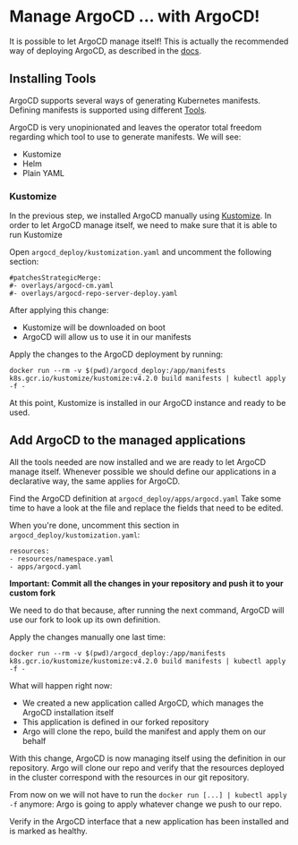 # Manage ArgoCD ... with ArgoCD!

It is possible to let ArgoCD manage itself! This is actually the recommended way of deploying ArgoCD, as described in the [docs](https://argoproj.github.io/argo-cd/operator-manual/declarative-setup/#manage-argo-cd-using-argo-cd).

## Installing Tools

ArgoCD supports several ways of generating Kubernetes manifests.
Defining manifests is supported using different [Tools](https://argoproj.github.io/argo-cd/user-guide/application_sources/).

ArgoCD is very unopinionated and leaves the operator total freedom regarding
which tool to use to generate manifests. We will see:

* Kustomize
* Helm
* Plain YAML

### Kustomize

In the previous step, we installed ArgoCD manually using [Kustomize](https://github.com/kubernetes-sigs/kustomize).
In order to let ArgoCD manage itself, we need to make sure that it is able to run Kustomize

Open `argocd_deploy/kustomization.yaml` and uncomment the following section:

```
#patchesStrategicMerge:
#- overlays/argocd-cm.yaml
#- overlays/argocd-repo-server-deploy.yaml
```

After applying this change:
* Kustomize will be downloaded on boot
* ArgoCD will allow us to use it in our manifests

Apply the changes to the ArgoCD deployment by running:

```
docker run --rm -v $(pwd)/argocd_deploy:/app/manifests k8s.gcr.io/kustomize/kustomize:v4.2.0 build manifests | kubectl apply -f -
```

At this point, Kustomize is installed in our ArgoCD instance and ready to be used.

## Add ArgoCD to the managed applications

All the tools needed are now installed and we are ready to let ArgoCD manage itself.
Whenever possible we should define our applications in a declarative way, the same applies for ArgoCD.

Find the ArgoCD definition at `argocd_deploy/apps/argocd.yaml`
Take some time to have a look at the file and replace the fields that need to be edited.

When you're done, uncomment this section in `argocd_deploy/kustomization.yaml`:

```
resources:
- resources/namespace.yaml
- apps/argocd.yaml
```

**Important: Commit all the changes in your repository and push it to your custom fork**

We need to do that because, after running the next command, ArgoCD will use our fork to look up its own definition.

Apply the changes manually one last time:

```
docker run --rm -v $(pwd)/argocd_deploy:/app/manifests k8s.gcr.io/kustomize/kustomize:v4.2.0 build manifests | kubectl apply -f -
```

What will happen right now:
* We created a new application called ArgoCD, which manages the ArgoCD installation itself
* This application is defined in our forked repository
* Argo will clone the repo, build the manifest and apply them on our behalf

With this change, ArgoCD is now managing itself using the definition in our repository. Argo will clone our repo and verify that the resources deployed in the cluster correspond with the resources in our git repository.

From now on we will not have to run the `docker run [...] | kubectl apply -f` anymore: Argo is going to apply whatever change we push to our repo.

Verify in the ArgoCD interface that a new application has been installed and is marked as healthy.
